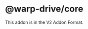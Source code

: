 @warp-drive/core
============================================================================

This addon is in the V2 Addon Format.
